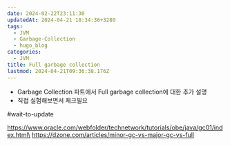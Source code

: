 ```yaml
---
date: 2024-02-22T23:11:30
updatedAt: 2024-04-21 18:34:36+3280
tags:
  - JVM
  - Garbage-Collection
  - hugo_blog
categories:
  - JVM
title: Full garbage collection
lastmod: 2024-04-21T09:36:38.176Z
---
```

* Garbage Collection 파트에서 Full garbage collection에 대한 추가 설명
* 직접 실험해보면서 체크필요

\#wait-to-update

https://www.oracle.com/webfolder/technetwork/tutorials/obe/java/gc01/index.html\
https://dzone.com/articles/minor-gc-vs-major-gc-vs-full
